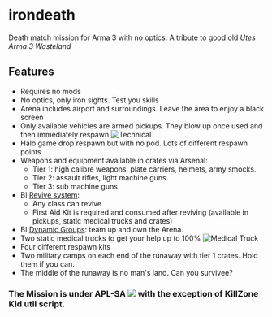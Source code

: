 # irondeath
Death match mission for Arma 3 with no optics. A tribute to good old *Utes Arma 3 Wasteland*

## Features
- Requires no mods
- No optics, only iron sights. Test you skills
- Arena includes airport and surroundings. Leave the area to enjoy a black screen
- Only available vehicles are armed pickups. They blow up once used and then immediately respawn ![Technical](https://community.bistudio.com/wikidata/images/0/09/Arma3_CfgVehicles_I_G_Offroad_01_armed_F.jpg)
- Halo game drop respawn but with no pod. Lots of different respawn points
- Weapons and equipment available in crates via Arsenal:
  - Tier 1: high calibre weapons, plate carriers, helmets, army smocks.
  - Tier 2: assault rifles, light machine guns
  - Tier 3: sub machine guns
- BI [Revive system](https://community.bistudio.com/wiki/Arma_3_Revive):
  - Any class can revive
  - First Aid Kit is required and consumed after reviving (available in pickups, static medical trucks and crates)
- BI [Dynamic Groups](https://community.bistudio.com/wiki/Dynamic_Groups): team up and own the Arena.
- Two static medical trucks to get your help up to 100% ![Medical Truck](https://community.bistudio.com/wikidata/images/d/d8/Arma3_CfgVehicles_I_Truck_02_medical_F.jpg)
- Four different respawn kits
- Two military camps on each end of the runaway with tier 1 crates. Hold them if you can.
- The middle of the runaway is no man's land. Can you survivee?
 
### The Mission is under APL-SA ![](https://www.bistudio.com/assets/img/licenses/APL-SA.png) with the exception of KillZone Kid util script.
